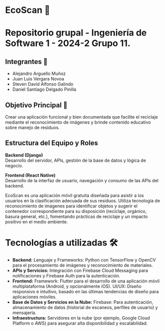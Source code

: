 # EcoScan 🚀

# Repositorio grupal - Ingeniería de Software 1 - 2024-2 Grupo 11.

## Integrantes 👥
- Alejandro Arguello Muñoz
- Juan Luis Vergara Novoa
- Steven David Alfonso Galindo
- Daniel Santiago Delgado Pinilla

## Objetivo Principal 🎯
Crear una aplicación funcional y bien documentada que facilite el reciclaje mediante el reconocimiento de imágenes y brinde contenido educativo sobre manejo de residuos.

## Estructura del Equipo y Roles 
**Backend (Django)**  
Desarrollo del servidor, APIs, gestión de la base de datos y lógica de negocio.

**Frontend (React Native)**  
Desarrollo de la interfaz de usuario, navegación y consumo de las APIs del backend.

EcoScan es una aplicación móvil gratuita diseñada para asistir a los usuarios en la clasificación adecuada de sus residuos. Utiliza tecnología de reconocimiento de imágenes para identificar objetos y sugerir el contenedor correspondiente para su disposición (reciclaje, orgánico, basura general, etc.), fomentando prácticas de reciclaje y un impacto positivo en el medio ambiente.

# Tecnologías a utilizadas 🛠️
- **Backend:** Lenguaje y Frameworks: Python con TensorFlow y OpenCV para el procesamiento de imágenes y reconocimiento de materiales.
- **APIs y Servicios:** Integración con Firebase Cloud Messaging para notificaciones y Firebase Auth para la autenticación.
- **Frontend:** Framework: Flutter para el desarrollo de una aplicación móvil multiplataforma (Android, y opcionalmente iOS). UI/UX: Diseño responsivo e intuitivo, basado en las últimas tendencias de diseño para aplicaciones móviles.
- **Base de Datos y Servicios en la Nube:** Firebase: Para autenticación, almacenamiento de datos (historial de escaneos, perfiles de usuario) y mensajería.
- **Infraestructura:** Servidores en la nube (por ejemplo, Google Cloud Platform o AWS) para asegurar alta disponibilidad y escalabilidad.
